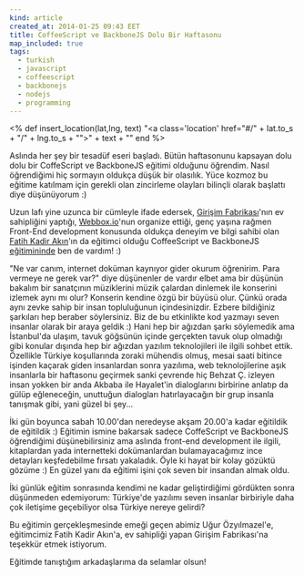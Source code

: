 ```yaml
---
kind: article
created_at: 2014-01-25 09:43 EET
title: CoffeeScript ve BackboneJS Dolu Bir Haftasonu
map_included: true
tags:
  - turkish
  - javascript
  - coffeescript
  - backbonejs
  - nodejs
  - programming
---
```


<% def insert_location(lat,lng, text)
		"<a class='location' href=\"#/" + lat.to_s + "/" + lng.to_s +  "\">" + text + "</a>"
	end	
%>

Aslında her şey bir tesadüf eseri başladı. Bütün haftasonunu kapsayan dolu dolu bir CoffeScript ve BackboneJS eğitimi olduğunu öğrendim. Nasıl öğrendiğimi hiç sormayın oldukça düşük bir olasılık. Yüce kozmoz bu eğitime katılmam için gerekli olan zincirleme olayları bilinçli olarak başlattı diye düşünüyorum :)

<!--MORE-->

Uzun lafı yine uzunca bir cümleyle ifade edersek, [Girişim Fabrikası](http://girisimfabrikasi.com/)'nın 
ev sahipliğini yaptığı, [Webbox.io](http://webbox.io/)'nun organize ettiği, genç yaşına rağmen Front-End development konusunda oldukça deneyim ve bilgi sahibi olan [Fatih Kadir Akın](http://fatihak.in/)'ın da eğitimci olduğu CoffeeScript ve BackboneJS [eğitimininde](http://webbox.io/workshop/tr/coffee/) ben de vardım! :)


"Ne var canım, internet doküman kaynıyor gider okurum öğrenirim. Para vermeye ne gerek var?" diye düşünenler de vardır elbet ama bir düşünün bakalım bir sanatçının müziklerini müzik çalardan dinlemek ile konserini izlemek aynı mı olur? Konserin kendine özgü bir büyüsü olur. Çünkü orada aynı zevke sahip bir insan topluluğunun içindesinizdir. Ezbere bildiğiniz şarkıları hep beraber söylersiniz. Biz de bu etkinlikte kod yazmayı seven insanlar olarak bir araya geldik :) Hani hep bir ağızdan şarkı söylemedik ama İstanbul'da ulaşım, tavuk göğsünün içinde gerçekten tavuk olup olmadığı gibi konular dışında hep bir ağızdan yazılım teknolojileri ile ilgili sohbet ettik. Özellikle Türkiye koşullarında zoraki mühendis olmuş, mesai saati bitince işinden kaçarak giden insanlardan sonra yazılıma, web teknolojilerine aşık insanlarla bir haftasonu geçirmek sanki çevrende hiç Behzat Ç. izleyen insan yokken bir anda Akbaba ile Hayalet'in dialoglarını birbirine anlatıp da gülüp eğleneceğin, unuttuğun dialogları hatırlayacağın bir grup insanla tanışmak gibi, yani güzel bi şey...


İki gün boyunca sabah 10.00'dan neredeyse akşam 20.00'a kadar eğitildik de eğitildik :) Eğitimin ismine bakarsak sadece CoffeScript ve BackboneJS öğrendiğimi düşünebilirsiniz ama aslında front-end development ile ilgili, kitaplardan yada internetteki dokümanlardan bulamayacağımız ince detayları keşfedebilme fırsatı yakaladık. Öyle ki hayat bir kolay gözüktü gözüme :) En güzel yanı da eğitimi işini çok seven bir insandan almak oldu.


İki günlük eğitim sonrasında kendimi ne kadar geliştirdiğimi gördükten sonra düşünmeden edemiyorum: Türkiye'de yazılımı seven insanlar birbiriyle daha çok iletişime geçebiliyor olsa Türkiye nereye gelirdi?


Bu eğitimin gerçekleşmesinde emeği geçen abimiz Uğur Özyılmazel'e, eğitimcimiz Fatih Kadir Akın'a, ev sahipliği yapan Girişim Fabrikası'na teşekkür etmek istiyorum. 


Eğitimde tanıştığım arkadaşlarıma da selamlar olsun!